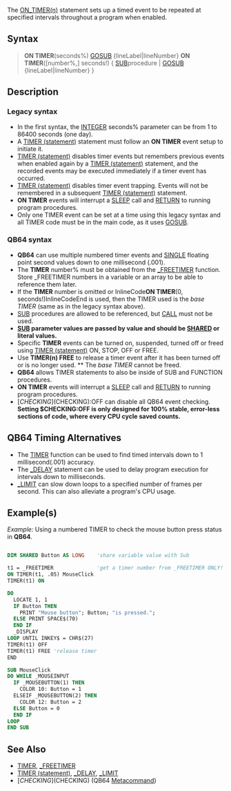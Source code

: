 The [ON_TIMER(n)](ON_TIMER(n)) statement sets up a timed event to be repeated at specified intervals throughout a program when enabled.


## Syntax
 
>  **ON TIMER**(seconds%) [GOSUB](GOSUB) {lineLabel|lineNumber}
>  **ON TIMER**([number%,] seconds!) { [SUB](SUB)procedure | [GOSUB](GOSUB) {lineLabel|lineNumber} }


## Description

### Legacy syntax

* In the first syntax, the [INTEGER](INTEGER) seconds% parameter can be from 1 to 86400 seconds (one day).
* A [TIMER (statement)](TIMER (statement)) statement must follow an **ON TIMER** event setup to initiate it.
* [TIMER (statement)](TIMER (statement)) disables timer events but remembers previous events when enabled again by a [TIMER (statement)](TIMER (statement)) statement, and the recorded events may be executed immediately if a timer event has occurred. 
* [TIMER (statement)](TIMER (statement)) disables timer event trapping. Events will not be remembered in a subsequent [TIMER (statement)](TIMER (statement)) statement.
* **ON TIMER** events will interrupt a [SLEEP](SLEEP) call and [RETURN](RETURN) to running program procedures.
* Only one TIMER event can be set at a time using this legacy syntax and all TIMER code must be in the main code, as it uses [GOSUB](GOSUB).


### QB64 syntax

* **QB64** can use multiple numbered timer events and [SINGLE](SINGLE) floating point second values down to one millisecond (.001).
* The **TIMER** number% must be obtained from the [_FREETIMER](_FREETIMER) function. Store _FREETIMER numbers in a variable or an array to be able to reference them later.
* If the **TIMER** number is omitted or InlineCode**ON TIMER**(0, seconds!)InlineCodeEnd is used, then the TIMER used is the *base TIMER* (same as in the legacy syntax above).
* [SUB](SUB) procedures are allowed to be referenced, but [CALL](CALL) must not be used. 
* **[SUB](SUB) parameter values are passed by value and should be [SHARED](SHARED) or literal values.**
* Specific **TIMER** events can be turned on, suspended, turned off or freed using [TIMER (statement)](TIMER (statement)) ON, STOP, OFF or FREE.
* Use **TIMER(n) FREE** to release a timer event after it has been turned off or is no longer used.
** The *base TIMER* cannot be freed.
* **QB64** allows TIMER statements to also be inside of SUB and FUNCTION procedures.
* **ON TIMER** events will interrupt a [SLEEP](SLEEP) call and [RETURN](RETURN) to running program procedures.
* [$CHECKING]($CHECKING):OFF can disable all QB64 event checking. **Setting $CHECKING:OFF is only designed for 100% stable, error-less sections of code, where every CPU cycle saved counts.**


## QB64 Timing Alternatives

* The [TIMER](TIMER) function can be used to find timed intervals down to 1 millisecond(.001) accuracy.
* The [_DELAY](_DELAY) statement can be used to delay program execution for intervals down to milliseconds.
* [_LIMIT](_LIMIT) can slow down loops to a specified number of frames per second. This can also alleviate a program's CPU usage.


## Example(s)

*Example:* Using a numbered TIMER to check the mouse button press status in **QB64**.

```vb

DIM SHARED Button AS LONG    'share variable value with Sub

t1 = _FREETIMER              'get a timer number from _FREETIMER ONLY!
ON TIMER(t1, .05) MouseClick
TIMER(t1) ON

DO
  LOCATE 1, 1
  IF Button THEN
    PRINT "Mouse button"; Button; "is pressed.";
  ELSE PRINT SPACE$(70)
  END IF
  _DISPLAY
LOOP UNTIL INKEY$ = CHR$(27)
TIMER(t1) OFF
TIMER(t1) FREE 'release timer
END

SUB MouseClick
DO WHILE _MOUSEINPUT
  IF _MOUSEBUTTON(1) THEN
    COLOR 10: Button = 1
  ELSEIF _MOUSEBUTTON(2) THEN
    COLOR 12: Button = 2
  ELSE Button = 0
  END IF
LOOP
END SUB 

```


## See Also

* [TIMER](TIMER), [_FREETIMER](_FREETIMER)
* [TIMER (statement)](TIMER (statement)), [_DELAY](_DELAY), [_LIMIT](_LIMIT)
* [$CHECKING]($CHECKING) (QB64 [Metacommand](Metacommand))




